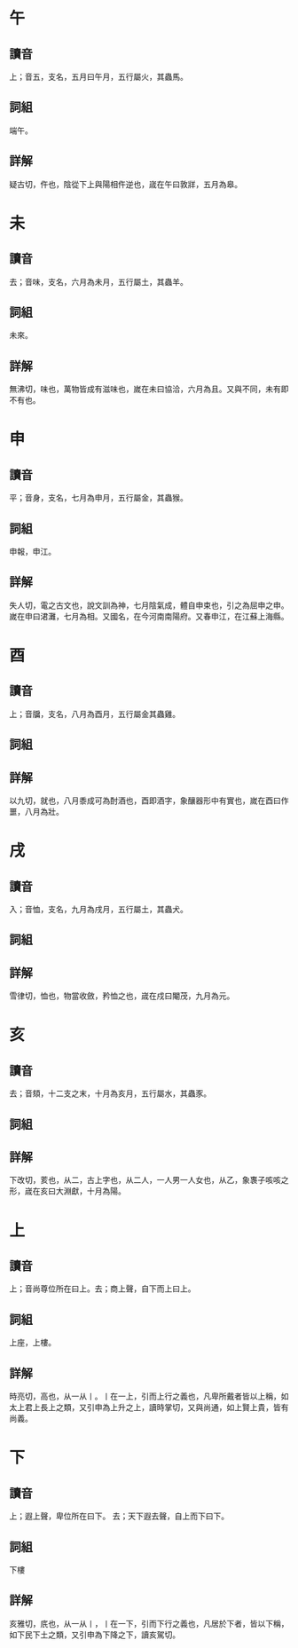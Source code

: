 # 午

## 讀音
上；音五，支名，五月曰午月，五行屬火，其蟲馬。

## 詞組
端午。

## 詳解
疑古切，仵也，陰從下上與陽相仵逆也，𡻕在午曰敦牂，五月為皋。

# 未

## 讀音
去；音味，支名，六月為未月，五行屬土，其蟲羊。

## 詞組
未來。

## 詳解
無沸切，味也，萬物皆成有滋味也，嵗在未曰協洽，六月為且。又與不同，未有即不有也。

# 申

## 讀音
平；音身，支名，七月為申月，五行屬金，其蟲猴。

## 詞組
申報，申江。

## 詳解
失人切，電之古文也，說文訓為神，七月陰氣成，體自申束也，引之為屈申之申。嵗在申曰涒灘，七月為相。又國名，在今河南南陽府。又春申江，在江蘇上海縣。

# 酉

## 讀音
上；音牖，支名，八月為酉月，五行屬金其蟲雞。

## 詞組

## 詳解
以九切，就也，八月黍成可為酎酒也，酉即酒字，象釀器形中有實也，嵗在酉曰作噩，八月為壯。

# 戌

## 讀音
入；音恤，支名，九月為戌月，五行屬土，其蟲犬。

## 詞組


## 詳解
雪律切，恤也，物當收斂，矜恤之也，𡻕在戍曰閹茂，九月為元。

# 亥

## 讀音
去；音頦，十二支之末，十月為亥月，五行屬水，其蟲豕。

## 詞組


## 詳解
下改切，荄也，从二，古上字也，从二人，一人男一人女也，从乙，象褢子咳咳之形，𡻕在亥曰大淵獻，十月為陽。

# 上

## 讀音
上；音尚尊位所在曰上。去；商上聲，自下而上曰上。


## 詞組
上座，上樓。

## 詳解
時亮切，高也，从一从丨。丨在一上，引而上行之義也，凡卑所戴者皆以上稱，如太上君上長上之類，又引申為上升之上，讀時掌切，又與尚通，如上賢上貴，皆有尚義。

# 下

## 讀音
上；遐上聲，卑位所在曰下。 去；天下遐去聲，自上而下曰下。

## 詞組
下樓

## 詳解
亥雅切，㡳也，从一从丨，丨在一下，引而下行之義也，凡居於下者，皆以下稱，如下民下土之類，又引申為下降之下，讀亥駕切。


